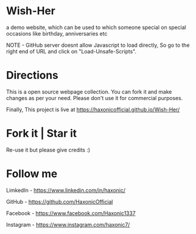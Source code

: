 # Wish-Her
a demo website, which can be used to which someone special on special occasions like birthday, anniversaries etc

NOTE - GitHub server doesnt allow Javascript to load directly, So go to the right end of URL and click on "Load-Unsafe-Scripts".

# Directions
This is a open source webpage collection. You can fork it and make changes as per your need.
Please don't use it for commercial purposes.

Finally, This project is live at https://haxonicofficial.github.io/Wish-Her/

# Fork it  |  Star it  
Re-use it but please give credits :)


# Follow me  
LimkedIn  - https://www.linkedin.com/in/haxonic/

GitHub    - https://github.com/HaxonicOfficial

Facebook  - https://www.facebook.com/Haxonic1337

Instagram - https://www.instagram.com/haxonic7/

